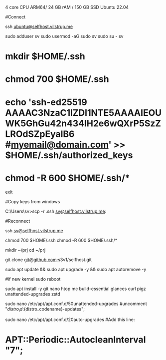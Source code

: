 

4 core CPU ARM64/ 24 GB rAM / 150 GB SSD
Ubuntu 22.04

#Connect

ssh ubuntu@selfhost.vilstrup.me

sudo adduser sv
sudo usermod -aG sudo sv
sudo su - sv

#    mkdir $HOME/.ssh
#    chmod 700 $HOME/.ssh
#    echo 'ssh-ed25519 AAAAC3NzaC1lZDI1NTE5AAAAIEOUWK5GhGu42n434IH2e6wQXrP5SzZLROdSZpEyalB6 #myemail@domain.com' >> $HOME/.ssh/authorized_keys
#    chmod -R 600 $HOME/.ssh/*

exit

#Copy keys from windows

C:\Users\sv>scp -r .ssh sv@selfhost.vilstrup.me:

#Reconnect 

ssh sv@selfhost.vilstrup.me

chmod 700 $HOME/.ssh
chmod -R 600 $HOME/.ssh/*

mkdir ~/prj
cd ~/prj

git clone git@github.com:s3v1/selfhost.git




sudo apt update && sudo apt upgrade -y && sudo apt autoremove -y

#if new kernel
sudo reboot

sudo apt install -y git nano htop mc build-essential glances curl pigz unattended-upgrades zstd

sudo nano /etc/apt/apt.conf.d/50unattended-upgrades
#uncomment   "${distro_id}:${distro_codename}-updates";

sudo nano /etc/apt/apt.conf.d/20auto-upgrades
#Add this line:
#    APT::Periodic::AutocleanInterval "7";
